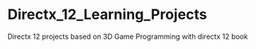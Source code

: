 # Directx_12_Learning_Projects
Directx 12 projects based on 3D Game Programming  with directx 12 book
